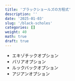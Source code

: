 ```yaml
---
title: 'ブラックショールズの方程式'
description: ''
date: '2025-01-03'
slug: '/black-scholes'
categories: []
weight: 40
math: true
draft: true
---
```


- エキゾチックオプション
- バリアオプション
- ルックバックオプション
- アジアンオプション
